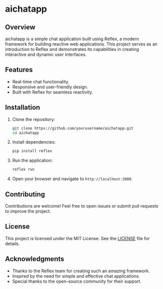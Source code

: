 # aichatapp
## Overview

aichatapp is a simple chat application built using Reflex, a modern framework for building reactive web applications. This project serves as an introduction to Reflex and demonstrates its capabilities in creating interactive and dynamic user interfaces.

## Features

- Real-time chat functionality.
- Responsive and user-friendly design.
- Built with Reflex for seamless reactivity.

## Installation

1. Clone the repository:
    ```bash
    git clone https://github.com/yourusername/aichatapp.git
    cd aichatapp
    ```

2. Install dependencies:
    ```bash
    pip install reflex
    ```

3. Run the application:
    ```bash
    reflex run
    ```

4. Open your browser and navigate to `http://localhost:3000`.

## Contributing

Contributions are welcome! Feel free to open issues or submit pull requests to improve the project.

## License

This project is licensed under the MIT License. See the [LICENSE](LICENSE) file for details.

## Acknowledgments

- Thanks to the Reflex team for creating such an amazing framework.
- Inspired by the need for simple and effective chat applications.
- Special thanks to the open-source community for their support.